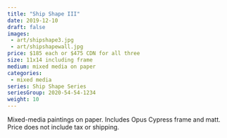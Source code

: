 ```yaml
---
title: "Ship Shape III"
date: 2019-12-10
draft: false
images:
 - art/shipshape3.jpg
 - art/shipshapewall.jpg
price: $185 each or $475 CDN for all three
size: 11x14 including frame
medium: mixed media on paper
categories:
 - mixed media
series: Ship Shape Series
seriesGroup: 2020-54-54-1234
weight: 10
---
```


Mixed-media paintings on paper. Includes Opus Cypress frame and matt. Price does not include tax or shipping.
